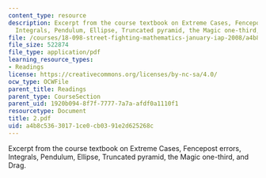 ```yaml
---
content_type: resource
description: Excerpt from the course textbook on Extreme Cases, Fencepost errors,
  Integrals, Pendulum, Ellipse, Truncated pyramid, the Magic one-third, and Drag.
file: /courses/18-098-street-fighting-mathematics-january-iap-2008/a4b8c53630171ce0cb0391e2d625268c_2.pdf
file_size: 522874
file_type: application/pdf
learning_resource_types:
- Readings
license: https://creativecommons.org/licenses/by-nc-sa/4.0/
ocw_type: OCWFile
parent_title: Readings
parent_type: CourseSection
parent_uid: 1920b094-8f7f-7777-7a7a-afdf0a1110f1
resourcetype: Document
title: 2.pdf
uid: a4b8c536-3017-1ce0-cb03-91e2d625268c
---
```

Excerpt from the course textbook on Extreme Cases, Fencepost errors, Integrals, Pendulum, Ellipse, Truncated pyramid, the Magic one-third, and Drag.